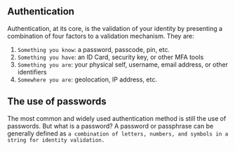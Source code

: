 ## Authentication
Authentication, at its core, is the validation of your identity by presenting a combination of four factors to a validation mechanism. They are:
1. `Something you know`: a password, passcode, pin, etc.
2. `Something you have`: an ID Card, security key, or other MFA tools
3. `Something you are`: your physical self, username, email address, or other identifiers
4. `Somewhere you are`: geolocation, IP address, etc.

## The use of passwords
The most common and widely used authentication method is still the use of passwords. But what is a password? A password or passphrase can be generally defined as `a combination of letters, numbers, and symbols in a string for identity validation.`

